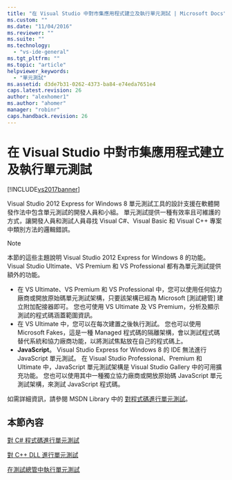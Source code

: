 ```yaml
---
title: "在 Visual Studio 中對市集應用程式建立及執行單元測試 | Microsoft Docs"
ms.custom: ""
ms.date: "11/04/2016"
ms.reviewer: ""
ms.suite: ""
ms.technology: 
  - "vs-ide-general"
ms.tgt_pltfrm: ""
ms.topic: "article"
helpviewer_keywords: 
  - "單元測試"
ms.assetid: d3de7b31-0262-4373-ba84-e74eda7651e4
caps.latest.revision: 26
author: "alexhomer1"
ms.author: "ahomer"
manager: "robinr"
caps.handback.revision: 26
---
```

# 在 Visual Studio 中對市集應用程式建立及執行單元測試
[!INCLUDE[vs2017banner](../code-quality/includes/vs2017banner.md)]

Visual Studio 2012 Express for Windows 8 單元測試工具的設計支援在軟體開發作法中包含單元測試的開發人員和小組。 單元測試提供一種有效率且可維護的方式，讓開發人員和測試人員尋找 Visual C\#、Visual Basic 和 Visual C\+\+ 專案中類別方法的邏輯錯誤。  
  
> [!NOTE]
>  本節的這些主題說明 Visual Studio 2012 Express for Windows 8 的功能。 Visual Studio Ultimate、VS Premium 和 VS Professional 都有為單元測試提供額外的功能。  
>   
>  -   在 VS Ultimate、VS Premium 和 VS Professional 中，您可以使用任何協力廠商或開放原始碼單元測試架構，只要該架構已經為 Microsoft \[測試總管\] 建立附加配接器即可。 您也可使用 VS Ultimate 及 VS Premium，分析及顯示測試的程式碼涵蓋範圍資訊。  
> -   在 VS Ultimate 中，您可以在每次建置之後執行測試。 您也可以使用 Microsoft Fakes，這是一種 Managed 程式碼的隔離架構，會以測試程式碼替代系統和協力廠商功能，以將測試焦點放在自己的程式碼上。  
> -   **JavaScript**。 Visual Studio Express for Windows 8 的 IDE 無法進行 JavaScript 單元測試。 在 Visual Studio Professional、Premium 和 Ultimate 中，JavaScript 單元測試架構是 Visual Studio Gallery 中的可用擴充功能。 您也可以使用其中一種獨立協力廠商或開放原始碼 JavaScript 單元測試架構，來測試 JavaScript 程式碼。  
>   
>  如需詳細資訊，請參閱 MSDN Library 中的 [對程式碼進行單元測試](../test/unit-test-your-code.md)。  
  
## 本節內容  
 [對 C\# 程式碼進行單元測試](../test/unit-testing-visual-csharp-code-in-a-store-app.md)  
  
 [對 C\+\+ DLL 進行單元測試](../test/unit-testing-a-visual-cpp-dll-for-store-apps.md)  
  
 [在測試總管中執行單元測試](../test/run-unit-tests-for-store-apps-in-visual-studio.md)